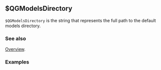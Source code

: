 ## $QGModelsDirectory

`$QGModelsDirectory` is the string that represents the full path to the default models directory.

### See also

[Overview](Extra/FeynHelpers.md).

### Examples